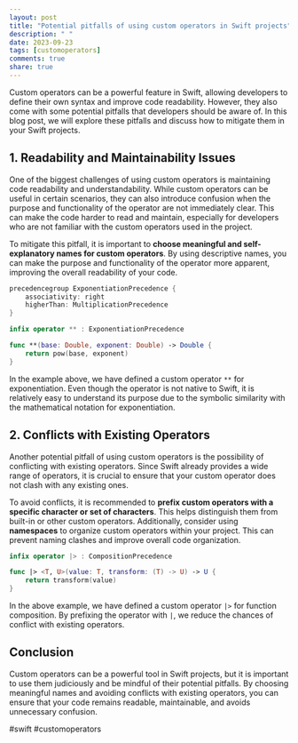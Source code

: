 ```yaml
---
layout: post
title: "Potential pitfalls of using custom operators in Swift projects"
description: " "
date: 2023-09-23
tags: [customoperators]
comments: true
share: true
---
```


Custom operators can be a powerful feature in Swift, allowing developers to define their own syntax and improve code readability. However, they also come with some potential pitfalls that developers should be aware of. In this blog post, we will explore these pitfalls and discuss how to mitigate them in your Swift projects.

## 1. Readability and Maintainability Issues

One of the biggest challenges of using custom operators is maintaining code readability and understandability. While custom operators can be useful in certain scenarios, they can also introduce confusion when the purpose and functionality of the operator are not immediately clear. This can make the code harder to read and maintain, especially for developers who are not familiar with the custom operators used in the project.

To mitigate this pitfall, it is important to **choose meaningful and self-explanatory names for custom operators**. By using descriptive names, you can make the purpose and functionality of the operator more apparent, improving the overall readability of your code.

```swift
precedencegroup ExponentiationPrecedence {
    associativity: right
    higherThan: MultiplicationPrecedence
}

infix operator ** : ExponentiationPrecedence

func **(base: Double, exponent: Double) -> Double {
    return pow(base, exponent)
}
```
In the example above, we have defined a custom operator `**` for exponentiation. Even though the operator is not native to Swift, it is relatively easy to understand its purpose due to the symbolic similarity with the mathematical notation for exponentiation.

## 2. Conflicts with Existing Operators

Another potential pitfall of using custom operators is the possibility of conflicting with existing operators. Since Swift already provides a wide range of operators, it is crucial to ensure that your custom operator does not clash with any existing ones.

To avoid conflicts, it is recommended to **prefix custom operators with a specific character or set of characters**. This helps distinguish them from built-in or other custom operators. Additionally, consider using **namespaces** to organize custom operators within your project. This can prevent naming clashes and improve overall code organization.

```swift
infix operator |> : CompositionPrecedence

func |> <T, U>(value: T, transform: (T) -> U) -> U {
    return transform(value)
}
```
In the above example, we have defined a custom operator `|>` for function composition. By prefixing the operator with `|`, we reduce the chances of conflict with existing operators.

## Conclusion

Custom operators can be a powerful tool in Swift projects, but it is important to use them judiciously and be mindful of their potential pitfalls. By choosing meaningful names and avoiding conflicts with existing operators, you can ensure that your code remains readable, maintainable, and avoids unnecessary confusion.

#swift #customoperators
